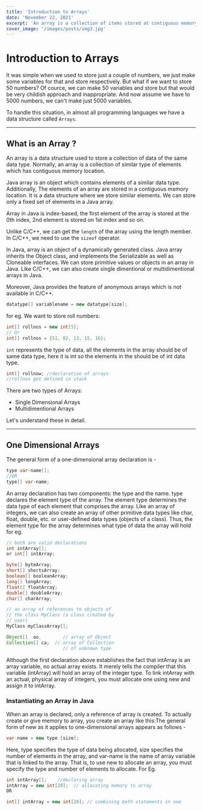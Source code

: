 ```yaml
---
title: 'Introduction to Arrays'
date: 'November 22, 2021'
excerpt: 'An array is a collection of items stored at contiguous memory locations. The idea is to store multiple items of the same type together.'
cover_image: '/images/posts/img3.jpg'
---
```


# Introduction to Arrays

It was simple when we used to store just a couple of numbers, we just make some variables for that and store respectively. But what if we want to store 50 numbers? Of cource, we can make 50 variables and store but that would be very childish approach and inappropriate. And now assume we have to 5000 numbers, we can't make just 5000 variables.

To handle this situation, in almost all programming languages we have a data structure called `Arrays`.

---

## What is an Array ?

An array is a data structure used to store a collection of data of the same data type. Normally, an array is a collection of similar type of elements which has contiguous memory location.

Java array is an object which contains elements of a similar data type. Additionally, The elements of an array are stored in a contiguous memory location. It is a data structure where we store similar elements. We can store only a fixed set of elements in a Java array.

Array in Java is index-based, the first element of the array is stored at the 0th index, 2nd element is stored on 1st index and so on.

Unlike C/C++, we can get the `length` of the array using the length member. In C/C++, we need to use the `sizeof` operator.

In Java, array is an object of a dynamically generated class. Java array inherits the Object class, and implements the Serializable as well as Cloneable interfaces. We can store primitive values or objects in an array in Java. Like C/C++, we can also create single dimentional or multidimentional arrays in Java.

Moreover, Java provides the feature of anonymous arrays which is not available in C/C++.

```java
datatype[] variablename = new datatype[size];
```
for eg. We want to store roll numbers:

```java
int[] rollnos = new int[5];
// Or
int[] rollnos = {51, 82, 13, 15, 16};
```
`int` represents the type of data, all the elements in the array should be of same data type, here it is int so the elements in the should be of int data type.

```java
int[] rollnow; //declaration of arrays
//rollnos get defined in stack
```

There are two types of Arrays:

- Single Dimensional Arrays
- Multidimentional Arrays  
  
Let's understand these in detail.

---

## One Dimensional Arrays
The general form of a one-dimensional array declaration is - 
```java
type var-name[];
//OR
type[] var-name;
```
An array declaration has two components: the type and the name. type declares the element type of the array. The element type determines the data type of each element that comprises the array. Like an array of integers, we can also create an array of other primitive data types like char, float, double, etc. or user-defined data types (objects of a class). Thus, the element type for the array determines what type of data the array will hold 
for eg.
```java
// both are valid declarations
int intArray[]; 
or int[] intArray; 

byte[] byteArray;
short[] shortsArray;
boolean[] booleanArray;
long[] longArray;
float[] floatArray;
double[] doubleArray;
char[] charArray;

// an array of references to objects of
// the class MyClass (a class created by
// user)
MyClass myClassArray[]; 

Object[]  ao,        // array of Object
Collection[] ca;  // array of Collection
                     // of unknown type
```
Although the first declaration above establishes the fact that intArray is an array variable, no actual array exists. It merely tells the compiler that this variable (intArray) will hold an array of the integer type. To link intArray with an actual, physical array of integers, you must allocate one using new and assign it to intArray.
### Instantiating an Array in Java
When an array is declared, only a reference of array is created. To actually create or give memory to array, you create an array like this:The general form of new as it applies to one-dimensional arrays appears as follows - 
```java
var-name = new type [size];
```
Here, type specifies the type of data being allocated, size specifies the number of elements in the array, and var-name is the name of array variable that is linked to the array. That is, to use new to allocate an array, you must specify the type and number of elements to allocate.
For Eg. 
```java
int intArray[];    //declaring array
intArray = new int[20];  // allocating memory to array
OR

int[] intArray = new int[20]; // combining both statements in one
```